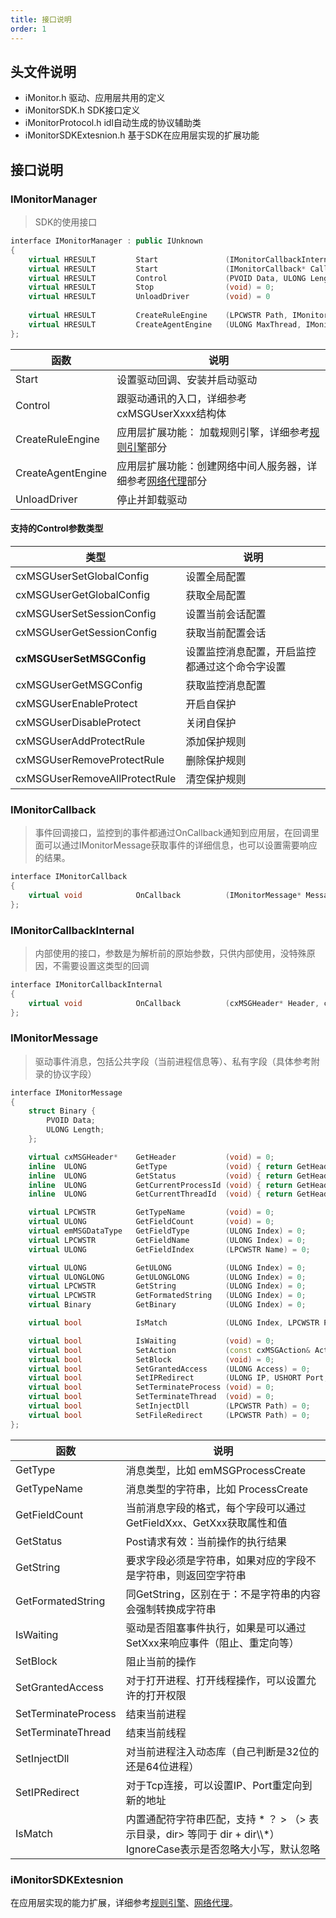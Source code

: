 ```yaml
---
title: 接口说明
order: 1
---
```


## 头文件说明

-   iMonitor.h 驱动、应用层共用的定义
-   iMonitorSDK.h SDK接口定义
-   iMonitorProtocol.h idl自动生成的协议辅助类
-   iMonitorSDKExtesnion.h 基于SDK在应用层实现的扩展功能

## 接口说明

### IMonitorManager

>   SDK的使用接口

```cpp
interface IMonitorManager : public IUnknown
{
	virtual HRESULT			Start				(IMonitorCallbackInternal* Callback) = 0;
	virtual HRESULT			Start				(IMonitorCallback* Callback) = 0;
	virtual HRESULT			Control				(PVOID Data, ULONG Length, PVOID OutData, ULONG OutLength, PULONG ReturnLength) = 0;
	virtual HRESULT			Stop				(void) = 0;
    virtual HRESULT         UnloadDriver        (void) = 0
	
	virtual	HRESULT			CreateRuleEngine	(LPCWSTR Path, IMonitorRuleEngine** Engine) = 0;
	virtual	HRESULT			CreateAgentEngine	(ULONG MaxThread, IMonitorAgentEngine** Engine) = 0;
};
```

| 函数              | 说明                                                         |
| ----------------- | ------------------------------------------------------------ |
| Start             | 设置驱动回调、安装并启动驱动                                 |
| Control           | 跟驱动通讯的入口，详细参考cxMSGUserXxxx结构体                |
| CreateRuleEngine  | 应用层扩展功能： 加载规则引擎，详细参考[规则引擎](/docs/rule)部分 |
| CreateAgentEngine | 应用层扩展功能：创建网络中间人服务器，详细参考[网络代理](/docs/agent)部分 |
| UnloadDriver      | 停止并卸载驱动                                               |

#### 支持的Control参数类型

| 类型                          | 说明                                           |
| ----------------------------- | ---------------------------------------------- |
| cxMSGUserSetGlobalConfig      | 设置全局配置                                   |
| cxMSGUserGetGlobalConfig      | 获取全局配置                                   |
| cxMSGUserSetSessionConfig     | 设置当前会话配置                               |
| cxMSGUserGetSessionConfig     | 获取当前配置会话                               |
| **cxMSGUserSetMSGConfig**     | 设置监控消息配置，开启监控都通过这个命令字设置 |
| cxMSGUserGetMSGConfig         | 获取监控消息配置                               |
| cxMSGUserEnableProtect        | 开启自保护                                     |
| cxMSGUserDisableProtect       | 关闭自保护                                     |
| cxMSGUserAddProtectRule       | 添加保护规则                                   |
| cxMSGUserRemoveProtectRule    | 删除保护规则                                   |
| cxMSGUserRemoveAllProtectRule | 清空保护规则                                   |

### IMonitorCallback

> 事件回调接口，监控到的事件都通过OnCallback通知到应用层，在回调里面可以通过IMonitorMessage获取事件的详细信息，也可以设置需要响应的结果。

```cpp
interface IMonitorCallback
{
	virtual void			OnCallback			(IMonitorMessage* Message) = 0;
};
```

### IMonitorCallbackInternal

>   内部使用的接口，参数是为解析前的原始参数，只供内部使用，没特殊原因，不需要设置这类型的回调

```cpp
interface IMonitorCallbackInternal
{
	virtual void			OnCallback			(cxMSGHeader* Header, cxMSGAction* Action) = 0;
};
```

### IMonitorMessage

>   驱动事件消息，包括公共字段（当前进程信息等）、私有字段（具体参考附录的协议字段）

```cpp
interface IMonitorMessage
{
    struct Binary {
        PVOID Data;
        ULONG Length;
    };

    virtual cxMSGHeader*    GetHeader           (void) = 0;
    inline  ULONG           GetType             (void) { return GetHeader()->Type; }
    inline  ULONG           GetStatus           (void) { return GetHeader()->Status; }
    inline  ULONG           GetCurrentProcessId (void) { return GetHeader()->CurrentProcessId; }
    inline  ULONG           GetCurrentThreadId  (void) { return GetHeader()->CurrentThreadId; }

    virtual LPCWSTR         GetTypeName         (void) = 0;
    virtual ULONG           GetFieldCount       (void) = 0;
    virtual emMSGDataType   GetFieldType        (ULONG Index) = 0;
    virtual LPCWSTR         GetFieldName        (ULONG Index) = 0;
    virtual ULONG           GetFieldIndex       (LPCWSTR Name) = 0;

    virtual ULONG           GetULONG            (ULONG Index) = 0;
    virtual ULONGLONG       GetULONGLONG        (ULONG Index) = 0;
    virtual LPCWSTR         GetString           (ULONG Index) = 0;
    virtual LPCWSTR         GetFormatedString   (ULONG Index) = 0;
    virtual Binary          GetBinary           (ULONG Index) = 0;

    virtual bool            IsMatch             (ULONG Index, LPCWSTR Pattern, bool IgnoreCase = true) = 0;

    virtual bool            IsWaiting           (void) = 0;
    virtual bool            SetAction           (const cxMSGAction& Action) = 0;
    virtual bool            SetBlock            (void) = 0;
    virtual bool            SetGrantedAccess    (ULONG Access) = 0;
    virtual bool            SetIPRedirect       (ULONG IP, USHORT Port, ULONG ProcessId = ::GetCurrentProcessId()) = 0;
   	virtual bool			SetTerminateProcess	(void) = 0;
	virtual bool			SetTerminateThread	(void) = 0;
    virtual bool            SetInjectDll        (LPCWSTR Path) = 0;
    virtual bool            SetFileRedirect     (LPCWSTR Path) = 0;
};
```

| 函数                | 说明                                                         |
| ------------------- | ------------------------------------------------------------ |
| GetType             | 消息类型，比如 emMSGProcessCreate                            |
| GetTypeName         | 消息类型的字符串，比如 ProcessCreate                         |
| GetFieldCount       | 当前消息字段的格式，每个字段可以通过GetFieldXxx、GetXxx获取属性和值 |
| GetStatus           | Post请求有效：当前操作的执行结果                             |
| GetString           | 要求字段必须是字符串，如果对应的字段不是字符串，则返回空字符串 |
| GetFormatedString   | 同GetString，区别在于：不是字符串的内容会强制转换成字符串    |
| IsWaiting           | 驱动是否阻塞事件执行，如果是可以通过SetXxx来响应事件（阻止、重定向等） |
| SetBlock            | 阻止当前的操作                                               |
| SetGrantedAccess    | 对于打开进程、打开线程操作，可以设置允许的打开权限           |
| SetTerminateProcess | 结束当前进程                                                 |
| SetTerminateThread  | 结束当前线程                                                 |
| SetInjectDll        | 对当前进程注入动态库（自己判断是32位的还是64位进程）         |
| SetIPRedirect       | 对于Tcp连接，可以设置IP、Port重定向到新的地址                |
| IsMatch             | 内置通配符字符串匹配，支持 * ？ >  （> 表示目录，dir>  等同于 dir + dir\\\\*） IgnoreCase表示是否忽略大小写，默认忽略 |

### iMonitorSDKExtesnion

在应用层实现的能力扩展，详细参考[规则引擎](/docs/rule)、[网络代理](/docs/agent)。
